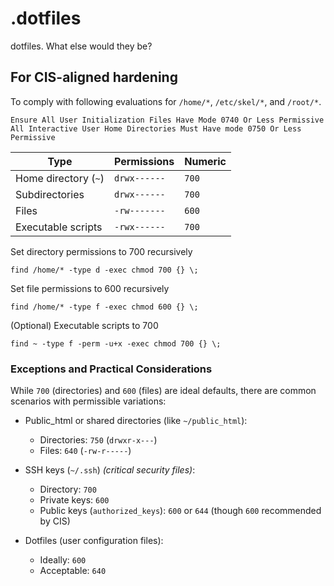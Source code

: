 # .dotfiles
dotfiles. What else would they be?

## For CIS-aligned hardening

To comply with following evaluations for `/home/*`, `/etc/skel/*`, and `/root/*`.

```
Ensure All User Initialization Files Have Mode 0740 Or Less Permissive
All Interactive User Home Directories Must Have mode 0750 Or Less Permissive
```

|Type|Permissions|Numeric|
|---|---|---|
|Home directory (`~`)|`drwx------`|`700`|
|Subdirectories|`drwx------`|`700`|
|Files|`-rw-------`|`600`|
|Executable scripts|`-rwx------`|`700`|

Set directory permissions to 700 recursively 

`find /home/* -type d -exec chmod 700 {} \;`

Set file permissions to 600 recursively

`find /home/* -type f -exec chmod 600 {} \;`

(Optional) Executable scripts to 700

`find ~ -type f -perm -u+x -exec chmod 700 {} \;`

### Exceptions and Practical Considerations

While `700` (directories) and `600` (files) are ideal defaults, there are common scenarios with permissible variations:

- Public_html or shared directories (like `~/public_html`):
    
    - Directories: `750` (`drwxr-x---`)
    - Files: `640` (`-rw-r-----`)

- SSH keys (`~/.ssh`) _(critical security files)_:
    
    - Directory: `700`
    - Private keys: `600`
    - Public keys (`authorized_keys`): `600` or `644` (though `600` recommended by CIS)

- Dotfiles (user configuration files):
    
    - Ideally: `600`
    - Acceptable: `640`
